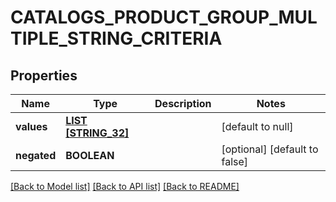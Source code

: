 # CATALOGS_PRODUCT_GROUP_MULTIPLE_STRING_CRITERIA

## Properties
Name | Type | Description | Notes
------------ | ------------- | ------------- | -------------
**values** | [**LIST [STRING_32]**](STRING_32.md) |  | [default to null]
**negated** | **BOOLEAN** |  | [optional] [default to false]

[[Back to Model list]](../README.md#documentation-for-models) [[Back to API list]](../README.md#documentation-for-api-endpoints) [[Back to README]](../README.md)


